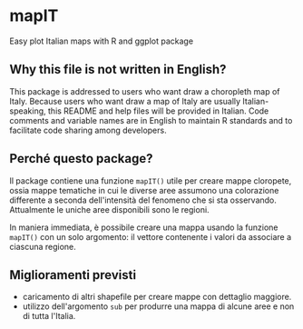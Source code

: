 mapIT
=====

Easy plot Italian maps with R and ggplot package


## Why this file is not written in English?
This package is addressed to users who want draw a choropleth map of Italy. Because users who want draw a map of Italy are usually Italian-speaking, this README and help files will be provided in Italian. Code comments and variable names are in English to maintain R standards and to facilitate code sharing among developers.

## Perché questo package?
Il package contiene una funzione `mapIT()` utile per creare mappe cloropete, ossia mappe tematiche in cui le diverse aree assumono una colorazione differente a seconda dell'intensità del fenomeno che si sta osservando. Attualmente le uniche aree disponibili sono le regioni.

In maniera immediata, è possibile creare una mappa usando la funzione `mapIT()` con un solo argomento: il vettore contenente i valori da associare a ciascuna regione.

## Miglioramenti previsti
 - caricamento di altri shapefile per creare mappe con dettaglio maggiore.
 - utilizzo dell'argomento `sub` per produrre una mappa di alcune aree e non di tutta l'Italia. 

